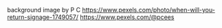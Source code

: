 background image by P C
https://www.pexels.com/photo/when-will-you-return-signage-1749057/
https://www.pexels.com/@pcees
